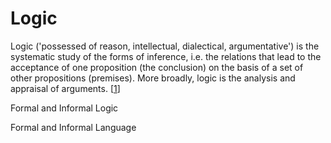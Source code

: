 # Logic

Logic ('possessed of reason, intellectual, dialectical, argumentative') is the systematic study of the forms of inference, i.e. the relations that lead to the acceptance of one proposition (the conclusion) on the basis of a set of other propositions (premises). More broadly, logic is the analysis and appraisal of arguments. [[1][1]]






Formal and Informal Logic

Formal and Informal Language



[1]: https://en.wikipedia.org/wiki/Logic "Logic"